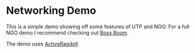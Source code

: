 # Networking Demo
This is a simple demo showing off some features of UTP and NGO. For a full NGO demo I recommend checking out [Boss Room](https://unity.com/demos/small-scale-coop-sample).

The demo uses [ActiveRagdoll](https://github.com/sergioabreu-g/active-ragdolls)
